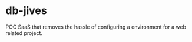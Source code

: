 # db-jives
POC SaaS that removes the hassle of configuring a environment for a web related project.

